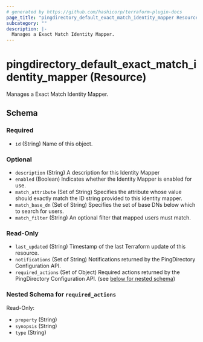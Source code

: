 ```yaml
---
# generated by https://github.com/hashicorp/terraform-plugin-docs
page_title: "pingdirectory_default_exact_match_identity_mapper Resource - terraform-provider-pingdirectory"
subcategory: ""
description: |-
  Manages a Exact Match Identity Mapper.
---
```


# pingdirectory_default_exact_match_identity_mapper (Resource)

Manages a Exact Match Identity Mapper.



<!-- schema generated by tfplugindocs -->
## Schema

### Required

- `id` (String) Name of this object.

### Optional

- `description` (String) A description for this Identity Mapper
- `enabled` (Boolean) Indicates whether the Identity Mapper is enabled for use.
- `match_attribute` (Set of String) Specifies the attribute whose value should exactly match the ID string provided to this identity mapper.
- `match_base_dn` (Set of String) Specifies the set of base DNs below which to search for users.
- `match_filter` (String) An optional filter that mapped users must match.

### Read-Only

- `last_updated` (String) Timestamp of the last Terraform update of this resource.
- `notifications` (Set of String) Notifications returned by the PingDirectory Configuration API.
- `required_actions` (Set of Object) Required actions returned by the PingDirectory Configuration API. (see [below for nested schema](#nestedatt--required_actions))

<a id="nestedatt--required_actions"></a>
### Nested Schema for `required_actions`

Read-Only:

- `property` (String)
- `synopsis` (String)
- `type` (String)


